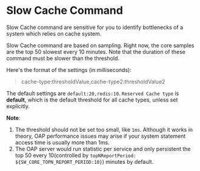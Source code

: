 # Slow Cache Command
Slow Cache command are sensitive for you to identify bottlenecks of a system which relies on cache system.

Slow Cache command are based on sampling. Right now, the core samples are the top 50 slowest every 10 minutes.
Note that the duration of these command must be slower than the threshold.

Here's the format of the settings (in milliseconds):
> cache-type:thresholdValue,cache-type2:thresholdValue2

The default settings are `default:20,redis:10`. `Reserved Cache type` is **default**, which is the default threshold for all
cache types, unless set explicitly.

**Note**: 
1. The threshold should not be set too small, like `1ms`. Although it works in theory, OAP performance issues may arise if your system statement access time is usually more than 1ms.
2. The OAP server would run statistic per service and only persistent the top 50 every 10(controlled by `topNReportPeriod: ${SW_CORE_TOPN_REPORT_PERIOD:10}`) minutes by default.